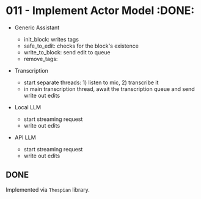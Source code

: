# 011 - Implement Actor Model :DONE:


- Generic Assistant
  - init_block: writes tags
  - safe_to_edit: checks for the block's existence
  - write_to_block: send edit to queue
  - remove_tags:

- Transcription
  - start separate threads: 1) listen to mic, 2) transcribe it
  - in main transcription thread, await the transcription queue and send write out edits

- Local LLM
  - start streaming request
  - write out edits

- API LLM
  - start streaming request
  - write out edits


## DONE

Implemented via `Thespian` library.
